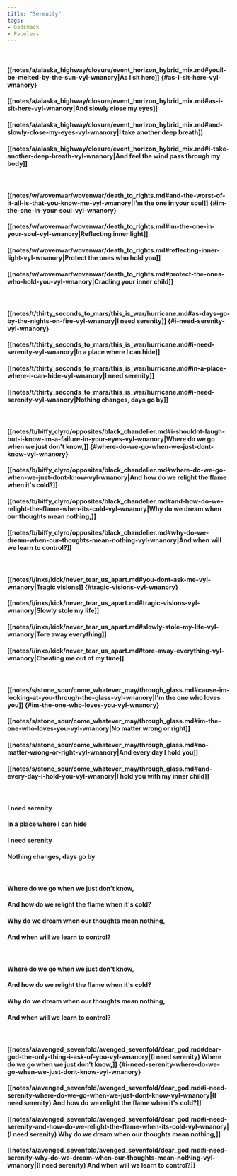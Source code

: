 ```yaml
---
title: "Serenity"
tags:
- Godsmack
- Faceless
---
```

&nbsp;
#### [[notes/a/alaska_highway/closure/event_horizon_hybrid_mix.md#youll-be-melted-by-the-sun-vyl-wnanory|As I sit here]] {#as-i-sit-here-vyl-wnanory}
#### [[notes/a/alaska_highway/closure/event_horizon_hybrid_mix.md#as-i-sit-here-vyl-wnanory|And slowly close my eyes]]
#### [[notes/a/alaska_highway/closure/event_horizon_hybrid_mix.md#and-slowly-close-my-eyes-vyl-wnanory|I take another deep breath]]
#### [[notes/a/alaska_highway/closure/event_horizon_hybrid_mix.md#i-take-another-deep-breath-vyl-wnanory|And feel the wind pass through my body]]
&nbsp;
#### [[notes/w/wovenwar/wovenwar/death_to_rights.md#and-the-worst-of-it-all-is-that-you-know-me-vyl-wnanory|I'm the one in your soul]] {#im-the-one-in-your-soul-vyl-wnanory}
#### [[notes/w/wovenwar/wovenwar/death_to_rights.md#im-the-one-in-your-soul-vyl-wnanory|Reflecting inner light]]
#### [[notes/w/wovenwar/wovenwar/death_to_rights.md#reflecting-inner-light-vyl-wnanory|Protect the ones who hold you]]
#### [[notes/w/wovenwar/wovenwar/death_to_rights.md#protect-the-ones-who-hold-you-vyl-wnanory|Cradling your inner child]]
&nbsp;
#### [[notes/t/thirty_seconds_to_mars/this_is_war/hurricane.md#as-days-go-by-the-nights-on-fire-vyl-wnanory|I need serenity]] {#i-need-serenity-vyl-wnanory}
#### [[notes/t/thirty_seconds_to_mars/this_is_war/hurricane.md#i-need-serenity-vyl-wnanory|In a place where I can hide]]
#### [[notes/t/thirty_seconds_to_mars/this_is_war/hurricane.md#in-a-place-where-i-can-hide-vyl-wnanory|I need serenity]]
#### [[notes/t/thirty_seconds_to_mars/this_is_war/hurricane.md#i-need-serenity-vyl-wnanory|Nothing changes, days go by]]
&nbsp;
#### [[notes/b/biffy_clyro/opposites/black_chandelier.md#i-shouldnt-laugh-but-i-know-im-a-failure-in-your-eyes-vyl-wnanory|Where do we go when we just don't know,]] {#where-do-we-go-when-we-just-dont-know-vyl-wnanory}
#### [[notes/b/biffy_clyro/opposites/black_chandelier.md#where-do-we-go-when-we-just-dont-know-vyl-wnanory|And how do we relight the flame when it's cold?]]
#### [[notes/b/biffy_clyro/opposites/black_chandelier.md#and-how-do-we-relight-the-flame-when-its-cold-vyl-wnanory|Why do we dream when our thoughts mean nothing,]]
#### [[notes/b/biffy_clyro/opposites/black_chandelier.md#why-do-we-dream-when-our-thoughts-mean-nothing-vyl-wnanory|And when will we learn to control?]]
&nbsp;
#### [[notes/i/inxs/kick/never_tear_us_apart.md#you-dont-ask-me-vyl-wnanory|Tragic visions]] {#tragic-visions-vyl-wnanory}
#### [[notes/i/inxs/kick/never_tear_us_apart.md#tragic-visions-vyl-wnanory|Slowly stole my life]]
#### [[notes/i/inxs/kick/never_tear_us_apart.md#slowly-stole-my-life-vyl-wnanory|Tore away everything]]
#### [[notes/i/inxs/kick/never_tear_us_apart.md#tore-away-everything-vyl-wnanory|Cheating me out of my time]]
&nbsp;
#### [[notes/s/stone_sour/come_whatever_may/through_glass.md#cause-im-looking-at-you-through-the-glass-vyl-wnanory|I'm the one who loves you]] {#im-the-one-who-loves-you-vyl-wnanory}
#### [[notes/s/stone_sour/come_whatever_may/through_glass.md#im-the-one-who-loves-you-vyl-wnanory|No matter wrong or right]]
#### [[notes/s/stone_sour/come_whatever_may/through_glass.md#no-matter-wrong-or-right-vyl-wnanory|And every day I hold you]]
#### [[notes/s/stone_sour/come_whatever_may/through_glass.md#and-every-day-i-hold-you-vyl-wnanory|I hold you with my inner child]]
&nbsp;
#### I need serenity
#### In a place where I can hide
#### I need serenity
#### Nothing changes, days go by
&nbsp;
#### Where do we go when we just don't know,
#### And how do we relight the flame when it's cold?
#### Why do we dream when our thoughts mean nothing,
#### And when will we learn to control?
&nbsp;
#### Where do we go when we just don't know,
#### And how do we relight the flame when it's cold?
#### Why do we dream when our thoughts mean nothing,
#### And when will we learn to control?
&nbsp;
#### [[notes/a/avenged_sevenfold/avenged_sevenfold/dear_god.md#dear-god-the-only-thing-i-ask-of-you-vyl-wnanory|(I need serenity) Where do we go when we just don't know,]] {#i-need-serenity-where-do-we-go-when-we-just-dont-know-vyl-wnanory}
#### [[notes/a/avenged_sevenfold/avenged_sevenfold/dear_god.md#i-need-serenity-where-do-we-go-when-we-just-dont-know-vyl-wnanory|(I need serenity) And how do we relight the flame when it's cold?]]
#### [[notes/a/avenged_sevenfold/avenged_sevenfold/dear_god.md#i-need-serenity-and-how-do-we-relight-the-flame-when-its-cold-vyl-wnanory|(I need serenity) Why do we dream when our thoughts mean nothing,]]
#### [[notes/a/avenged_sevenfold/avenged_sevenfold/dear_god.md#i-need-serenity-why-do-we-dream-when-our-thoughts-mean-nothing-vyl-wnanory|(I need serenity) And when will we learn to control?]]
